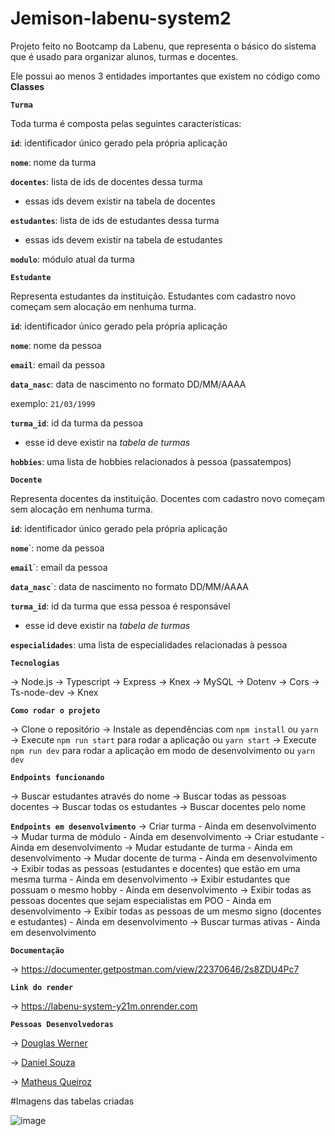 # Jemison-labenu-system2

Projeto feito no Bootcamp da Labenu, que representa o básico do sistema que é usado para organizar alunos, turmas e docentes.

Ele possui ao menos 3 entidades importantes que existem no código como **Classes**

**`Turma`**

Toda turma é composta pelas seguintes características:

**`id`**: identificador único gerado pela própria aplicação

**`nome`**: nome da turma

**`docentes`**: lista de ids de docentes dessa turma

- essas ids devem existir na tabela de docentes

**`estudantes`**: lista de ids de estudantes dessa turma

- essas ids devem existir na tabela de estudantes

**`modulo`**: módulo atual da turma


**`Estudante`**

Representa estudantes da instituição. Estudantes com cadastro novo começam sem alocação em nenhuma turma.

**`id`**: identificador único gerado pela própria aplicação

**`nome`**: nome da pessoa

**`email`**: email da pessoa

**`data_nasc`**: data de nascimento no formato DD/MM/AAAA

exemplo: `21/03/1999`

**`turma_id`**: id da turma da pessoa

- esse id deve existir na *tabela de turmas*

**`hobbies`**: uma lista de hobbies relacionados à pessoa (passatempos)



**`Docente`**

Representa docentes da instituição. Docentes com cadastro novo começam sem alocação em nenhuma turma.

**`id`**: identificador único gerado pela própria aplicação

**`nome`**`: nome da pessoa

**`email`**`: email da pessoa

**`data_nasc`**`: data de nascimento no formato DD/MM/AAAA

**`turma_id`**: id da turma que essa pessoa é responsável

- esse id deve existir na *tabela de turmas*

**`especialidades`**: uma lista de especialidades relacionadas à pessoa


**`Tecnologias`**

→ Node.js
→ Typescript
→ Express
→ Knex
→ MySQL
→ Dotenv
→ Cors
→ Ts-node-dev
→ Knex



**`Como rodar o projeto`**

→ Clone o repositório
→ Instale as dependências com `npm install` ou `yarn`
→ Execute `npm run start` para rodar a aplicação ou `yarn start`
→ Execute `npm run dev` para rodar a aplicação em modo de desenvolvimento ou `yarn dev`


**`Endpoints funcionando`**

→ Buscar estudantes através do nome
→ Buscar todas as pessoas docentes
→ Buscar todas os estudantes
→ Buscar docentes pelo nome

**`Endpoints em desenvolvimento`**
→ Criar turma - Ainda em desenvolvimento
→ Mudar turma de módulo - Ainda em desenvolvimento
→ Criar estudante - Ainda em desenvolvimento
→ Mudar estudante de turma - Ainda em desenvolvimento
→ Mudar docente de turma - Ainda em desenvolvimento
→ Exibir todas as pessoas (estudantes e docentes) que estão em uma mesma turma - Ainda em desenvolvimento
→ Exibir estudantes que possuam o mesmo hobby - Ainda em desenvolvimento
→ Exibir todas as pessoas docentes que sejam especialistas em POO - Ainda em desenvolvimento
→ Exibir todas as pessoas de um mesmo signo (docentes e estudantes) - Ainda em desenvolvimento
→ Buscar turmas ativas - Ainda em desenvolvimento

**`Documentação`**

→ https://documenter.getpostman.com/view/22370646/2s8ZDU4Pc7

**`Link do render`**

→ https://labenu-system-y21m.onrender.com


**`Pessoas Desenvolvedoras`**

→ [Douglas Werner](https://github.com/DouglasWerner)

→ [Daniel Souza](https://github.com/DanielSiilva)

→ [Matheus Queiroz](https://github.com/matheusqueirozds)

#Imagens das tabelas criadas

![image](https://user-images.githubusercontent.com/97309506/213597127-6d7767a8-3ae7-4520-9f80-f8aaf9accedb.png)

